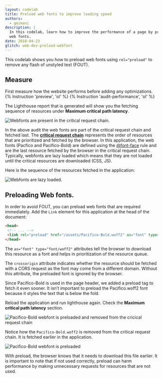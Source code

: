 ```yaml
---
layout: codelab
title: Preload web fonts to improve loading speed
authors:
  - gmimani
description: |
  In this codelab, learn how to improve the performance of a page by preloading
  web fonts.
date: 2018-04-23
glitch: web-dev-preload-webfont
---
```


This codelab shows you how to preload web fonts using `rel="preload"` to remove
any flash of unstyled text (FOUT).

## Measure

First measure how the website performs before adding any optimizations.
{% Instruction 'preview', 'ol' %}
{% Instruction 'audit-performance', 'ol' %}

The Lighthouse report that is generated will show you the fetching sequence of resources under **Maximum critical path latency**.

<img class="w-screenshot" src="./lighthouse-audit-before-preload.png" alt="Webfonts are present in the critical request chain.">

In the above audit the web fonts are part of the critical request chain and fetched last. The [**critical request chain**](https://developers.google.com/web/tools/lighthouse/audits/critical-request-chains) represents the order of resources that are prioritized and fetched by the browser. In this application, the web fonts (Pacfico and Pacifico-Bold) are defined using the [@font-face](https://developers.google.com/web/fundamentals/performance/optimizing-content-efficiency/webfont-optimization#defining_a_font_family_with_font-face) rule and are the last resource fetched by the browser in the critical request chain. Typically, webfonts are lazy loaded which means that they are not loaded until the critical resources are downloaded (CSS, JS).

Here is the sequence of the resources fetched in the application:

<img class="w-screenshot" src="./network-before-preload.png" alt="Webfonts are lazy loaded.">

## Preloading Web fonts.
In order to avoid FOUT, you can preload web fonts that are required immediately. Add the `Link` element for this application at the head of the document:

```html
<head>
 <!-- ... -->
 <link rel="preload" href="/assets/Pacifico-Bold.woff2" as="font" type="font/woff2" crossorigin>
</head>
```

The `as="font" type="font/woff2"` attributes tell the browser to download this resource as a font and helps in prioritization of the re­source queue.

The `crossorigin` attribute indicates whether the resource should be fetched with a CORS request as the font may come from a different domain. Without this attribute, the preloaded font is ignored by the browser.

Since Pacifico-Bold is used in the page header, we added a preload tag to fetch it even sooner. It isn’t important to preload the Pacifico.woff2 font because it styles the text that is below the fold.

Reload the application and run lighthouse again. Check the **Maximum critical path latency** section.

<img class="w-screenshot" src="./lighthouse-audit-after-preload.png" alt="Pacifico-Bold webfont is preloaded and removed from the cricical request chain">

Notice how the `Pacifico-Bold.woff2` is removed from the critical request chain. It is fetched earlier in the application.

<img class="w-screenshot" src="./network-after-preload.png" alt="Pacifico-Bold webfont is preloaded">

 With preload, the browser knows that it needs to download this file earlier. It is important to note that if not used correctly, preload can harm performance by making unnecessary requests for resources that are not used.
